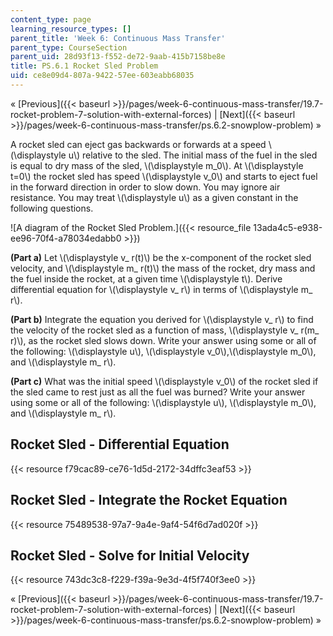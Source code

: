 ```yaml
---
content_type: page
learning_resource_types: []
parent_title: 'Week 6: Continuous Mass Transfer'
parent_type: CourseSection
parent_uid: 28d93f13-f552-de72-9aab-415b7158be8e
title: PS.6.1 Rocket Sled Problem
uid: ce8e09d4-807a-9422-57ee-603eabb68035
---
```


« [Previous]({{< baseurl >}}/pages/week-6-continuous-mass-transfer/19.7-rocket-problem-7-solution-with-external-forces) | [Next]({{< baseurl >}}/pages/week-6-continuous-mass-transfer/ps.6.2-snowplow-problem) »

A rocket sled can eject gas backwards or forwards at a speed \\(\\displaystyle u\\) relative to the sled. The initial mass of the fuel in the sled is equal to dry mass of the sled, \\(\\displaystyle m\_0\\). At \\(\\displaystyle t=0\\) the rocket sled has speed \\(\\displaystyle v\_0\\) and starts to eject fuel in the forward direction in order to slow down. You may ignore air resistance. You may treat \\(\\displaystyle u\\) as a given constant in the following questions.

![A diagram of the Rocket Sled Problem.]({{< resource_file 13ada4c5-e938-ee96-70f4-a78034edabb0 >}})

**(Part a)** Let \\(\\displaystyle v\_ r(t)\\) be the x-component of the rocket sled velocity, and \\(\\displaystyle m\_ r(t)\\) the mass of the rocket, dry mass and the fuel inside the rocket, at a given time \\(\\displaystyle t\\). Derive differential equation for \\(\\displaystyle v\_ r\\) in terms of \\(\\displaystyle m\_ r\\).

**(Part b)** Integrate the equation you derived for \\(\\displaystyle v\_ r\\) to find the velocity of the rocket sled as a function of mass, \\(\\displaystyle v\_ r(m\_ r)\\), as the rocket sled slows down. Write your answer using some or all of the following: \\(\\displaystyle u\\), \\(\\displaystyle v\_0\\),\\(\\displaystyle m\_0\\), and \\(\\displaystyle m\_ r\\).

**(Part c)** What was the initial speed \\(\\displaystyle v\_0\\) of the rocket sled if the sled came to rest just as all the fuel was burned? Write your answer using some or all of the following: \\(\\displaystyle u\\), \\(\\displaystyle m\_0\\), and \\(\\displaystyle m\_ r\\).

Rocket Sled - Differential Equation
-----------------------------------

{{< resource f79cac89-ce76-1d5d-2172-34dffc3eaf53 >}}

Rocket Sled - Integrate the Rocket Equation
-------------------------------------------

{{< resource 75489538-97a7-9a4e-9af4-54f6d7ad020f >}}

Rocket Sled - Solve for Initial Velocity
----------------------------------------

{{< resource 743dc3c8-f229-f39a-9e3d-4f5f740f3ee0 >}}

« [Previous]({{< baseurl >}}/pages/week-6-continuous-mass-transfer/19.7-rocket-problem-7-solution-with-external-forces) | [Next]({{< baseurl >}}/pages/week-6-continuous-mass-transfer/ps.6.2-snowplow-problem) »